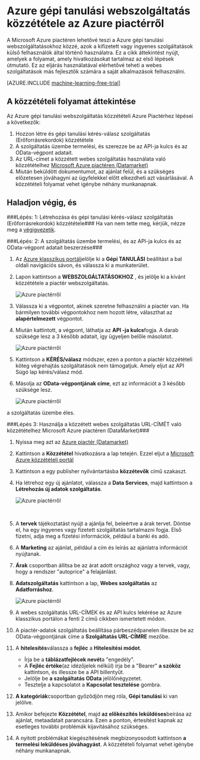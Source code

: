 <properties 
    pageTitle="Gépi tanulási közzététele webszolgáltatás Azure Piactérhez |} Microsoft Azure" 
    description="Az Azure gépi tanulási webszolgáltatás közzététele az Azure Piactérhez" 
    services="machine-learning" 
    documentationCenter="" 
    authors="BharathS" 
    manager="jhubbard" 
    editor="cgronlun"/>

<tags 
    ms.service="machine-learning" 
    ms.workload="data-services" 
    ms.tgt_pltfrm="na" 
    ms.devlang="na" 
    ms.topic="article" 
    ms.date="09/08/2016" 
    ms.author="bharaths"/>

# <a name="publish-azure-machine-learning-web-service-to-the-azure-marketplace"></a>Azure gépi tanulási webszolgáltatás közzététele az Azure piactérről 

A Microsoft Azure piactéren lehetővé teszi a Azure gépi tanulási webszolgáltatásokhoz közzé, azok a kifizetett vagy ingyenes szolgáltatások külső felhasználók által történő használatra. Ez a cikk áttekintést nyújt, amelyek a folyamat, amely hivatkozásokat tartalmaz az első lépések útmutató. Ez az eljárás használatával elérhetővé teheti a webes szolgáltatások más fejlesztők számára a saját alkalmazások felhasználni.


[AZURE.INCLUDE [machine-learning-free-trial](../../includes/machine-learning-free-trial.md)]

## <a name="overview-of-the-publishing-process"></a>A közzétételi folyamat áttekintése 

Az Azure gépi tanulási webszolgáltatás közzétételi Azure Piactérhez lépései a következők:

1. Hozzon létre és gépi tanulási kérés-válasz szolgáltatás (Erőforrásrekordok) közzététele
2. A szolgáltatás üzembe termelési, és szerezze be az API-ja kulcs és az OData-végpont adatait.
3. Az URL-címet a közzétett webes szolgáltatás használata való közzétételhez [Microsoft Azure piactéren (Datamarket)](https://publish.windowsazure.com/workspace/) 
4. Miután beküldött dokumentumot, az ajánlat felül, és a szükséges előzetesen jóváhagyni az ügyfelekkel előtt elkezdheti azt vásárlásával. A közzétételi folyamat vehet igénybe néhány munkanapnak. 

## <a name="walk-through"></a>Haladjon végig, és
###<a name="step-1-create-and-publish-a-machine-learning-request-response-service-rrs"></a>Lépés: 1: Létrehozása és gépi tanulási kérés-válasz szolgáltatás (Erőforrásrekordok) közzététele###
 Ha van nem tette meg, kérjük, nézze meg a [végigvezetik](machine-learning-walkthrough-5-publish-web-service.md).

###<a name="step-2-deploy-the-service-to-production-and-obtain-the-api-key-and-odata-endpoint-information"></a>Lépés: 2: A szolgáltatás üzembe termelési, és az API-ja kulcs és az OData-végpont adatait beszerzése###
1. Az [Azure klasszikus portál](http://manage.windowsazure.com)jelölje ki a **Gépi TANULÁSI** beállítást a bal oldali navigációs sávon, és válassza ki a munkaterület. 

2. Lapon kattintson a **WEBSZOLGÁLTATÁSOKHOZ** , és jelölje ki a kívánt közzététele a piactér webszolgáltatás.

    ![Azure piactérről][workspace]

3. Válassza ki a végpontot, akinek szeretne felhasználni a piactér van. Ha bármilyen további végpontokhoz nem hozott létre, választhat az **alapértelmezett** végpontot.

4. Miután kattintott, a végpont, láthatja az **API -ja kulcs**fogja. A darab szüksége lesz a 3 később adatait, így ügyeljen belőle másolatot.

    ![Azure piactérről][apikey]

5. Kattintson a **KÉRÉS/válasz** módszer, ezen a ponton a piactér közzétételi köteg végrehajtás szolgáltatások nem támogatjuk. Amely eljut az API Súgó lap kérés/válasz mód.

6. Másolja az **OData-végpontjának címe**, ezt az információt a 3 később szüksége lesz.

    ![Azure piactérről][odata]




a szolgáltatás üzembe éles.



###<a name="step-3-use-the-url-of-the-published-web-service-to-publish-to-azure-marketplace-datamarket"></a>Lépés 3: Használja a közzétett webes szolgáltatás URL-CÍMÉT való közzétételhez Microsoft Azure piactéren (DataMarket)###

1.  Nyissa meg azt az [Azure piactér (Datamarket)](http://datamarket.azure.com/home) 
2.  Kattintson a **Közzététel** hivatkozásra a lap tetején. Ezzel eljut a [Microsoft Azure közzétételi portál](https://publish.windowsazure.com)
3.  Kattintson a egy publisher nyilvántartásba **közzétevők** című szakaszt.
4.  Ha létrehoz egy új ajánlatot, válassza a **Data Services**, majd kattintson a **Létrehozás új adatok szolgáltatás**. 
 
    ![Azure piactérről][image1]

    <br />


5.  A **tervek** tájékoztatást nyújt a ajánlja fel, beleértve a árak tervet. Döntse el, ha egy ingyenes vagy fizetett szolgáltatás tartalmazni fogja. Első fizetni, adja meg a fizetési információk, például a banki és adó.

6.  A **Marketing** az ajánlat, például a cím és leírás az ajánlatra információt nyújtanak.

7.  **Árak** csoportban állítsa be az árat adott országhoz vagy a tervek, vagy, hogy a rendszer "autoprice" a felajánlást.

8. **Adatszolgáltatás** kattintson a lap, **Webes szolgáltatás** az **Adatforráshoz**.

    ![Azure piactérről][image2]

9.  A webes szolgáltatás URL-CÍMEK és az API kulcs lekérése az Azure klasszikus portálon a fenti 2 című cikkben ismertetett módon.

10. A piactér-adatok szolgáltatás beállítása párbeszédpanelen illessze be az OData-végpontjának címe a **Szolgáltatás URL-CÍMRE** mezőbe.

11. A **hitelesítés**válassza a **fejléc** a **Hitelesítési módot**.

    - Írja be a **táblázatfejlécek nevét**a "engedély".
    - A **Fejléc értéke**(az idézőjelek nélkül) írja be a "Bearer" **a szóköz** kattintson, és illessze be a API billentyűt.
    - Jelölje be **a szolgáltatás OData** jelölőnégyzetet.
    - Tesztelje a kapcsolatot a **Kapcsolat tesztelése** gombra.

12. **A kategóriák**csoportban győződjön meg róla, **Gépi tanulási** ki van jelölve.

13. Amikor befejezte **Közzététel**, majd **az előkészítés leküldéses**beírása az ajánlat, metaadatait parancsára. Ezen a ponton, értesítést kapnak az esetleges további problémák kijavításához szükséges.

14. A nyitott problémákat kiegészítésének megbizonyosodott kattintson **a termelési leküldéses jóváhagyást**. A közzétételi folyamat vehet igénybe néhány munkanapnak. 


[image1]:./media/machine-learning-publish-web-service-to-azure-marketplace/image1.png
[image2]:./media/machine-learning-publish-web-service-to-azure-marketplace/image2.png
[workspace]:./media/machine-learning-publish-web-service-to-azure-marketplace/selectworkspace.png
[apikey]:./media/machine-learning-publish-web-service-to-azure-marketplace/apikey.png
[odata]:./media/machine-learning-publish-web-service-to-azure-marketplace/odata.png
 
